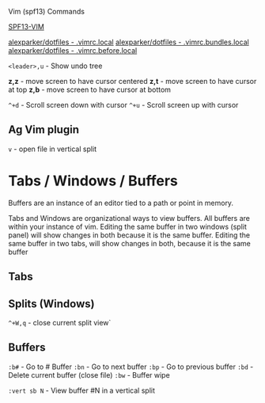 Vim (spf13) Commands

[SPF13-VIM](https://github.com/spf13/spf13-vim)

[alexparker/dotfiles - .vimrc.local](https://github.com/alexparker/dotfiles/blob/master/config/vimrc.local)
[alexparker/dotfiles - .vimrc.bundles.local](https://github.com/alexparker/dotfiles/blob/master/config/vimrc.bundles.local)
[alexparker/dotfiles - .vimrc.before.local](https://github.com/alexparker/dotfiles/blob/master/config/vimrc.before.local)


`<leader>,u` - Show undo tree

__z,z__ - move screen to have cursor centered
__z,t__ - move screen to have cursor at top
__z,b__ - move screen to have cursor at bottom

`^+d` - Scroll screen down with cursor
`^+u` - Scroll screen up with cursor

## Ag Vim plugin

`v` - open file in vertical split


# Tabs / Windows / Buffers

Buffers are an instance of an editor tied to a path or point in memory.

Tabs and Windows are organizational ways to view buffers. All buffers are within your instance of vim.
Editing the same buffer in two windows (split panel) will show changes in both because it is the same buffer.
Editing the same buffer in two tabs, will show changes in both, because it is the same buffer

## Tabs

## Splits (Windows)

`^+W,q` - close current split view`

## Buffers

`:b#` - Go to # Buffer
`:bn` - Go to next buffer
`:bp` - Go to previous buffer
`:bd` - Delete current buffer (close file)
`:bw` - Buffer wipe

`:vert sb N` - View buffer #N in a vertical split


